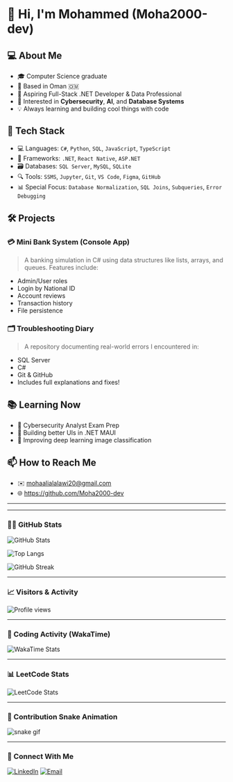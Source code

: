 # 👋 Hi, I'm Mohammed (Moha2000-dev)

## 💻 About Me
- 🎓 Computer Science graduate 
- 📍 Based in Oman 🇴🇲
- 💼 Aspiring Full-Stack .NET Developer & Data Professional
- 🔐 Interested in **Cybersecurity**, **AI**, and **Database Systems**
- 💡 Always learning and building cool things with code

## 🚀 Tech Stack
- 💻 Languages: `C#`, `Python`, `SQL`, `JavaScript`, `TypeScript`
- 🧱 Frameworks: `.NET`, `React Native`, `ASP.NET`
- 🗃️ Databases: `SQL Server`, `MySQL`, `SQLite`
- 🔍 Tools: `SSMS`, `Jupyter`, `Git`, `VS Code`, `Figma`, `GitHub`
- 📊 Special Focus: `Database Normalization`, `SQL Joins`, `Subqueries`, `Error Debugging`

## 🛠️ Projects
### 💳 Mini Bank System (Console App)
> A banking simulation in C# using data structures like lists, arrays, and queues. Features include:
- Admin/User roles
- Login by National ID
- Account reviews
- Transaction history
- File persistence

### 🗂️ Troubleshooting Diary
> A repository documenting real-world errors I encountered in:
- SQL Server
- C#
- Git & GitHub
- Includes full explanations and fixes!

## 📚 Learning Now
- 🔐 Cybersecurity Analyst Exam Prep
- 📱 Building better UIs in .NET MAUI
- 🤖 Improving deep learning image classification

## 📫 How to Reach Me
- ✉️ mohaalialalawi20@gmail.com
- 🌐 https://github.com/Moha2000-dev

---


---

### 🧑‍💻 GitHub Stats

![GitHub Stats](https://github-readme-stats.vercel.app/api?username=Moha2000-dev&show_icons=true&theme=tokyonight)

![Top Langs](https://github-readme-stats.vercel.app/api/top-langs/?username=Moha2000-dev&layout=compact)

![GitHub Streak](https://github-readme-streak-stats.herokuapp.com?user=Moha2000-dev&theme=tokyonight)

---

### 📈 Visitors & Activity

![Profile views](https://komarev.com/ghpvc/?username=Moha2000-dev&color=brightgreen)

---

### 🧠 Coding Activity (WakaTime)

<!-- Replace with your WakaTime username -->
![WakaTime Stats](https://github-readme-stats.vercel.app/api/wakatime?username=your_wakatime_username)

---

### 📊 LeetCode Stats

<!-- Make sure LeetCode username is correct -->
![LeetCode Stats](https://leetcard.jacoblin.cool/Moha2000-dev?theme=dark&font=Roboto&ext=heatmap)

---

### 🐍 Contribution Snake Animation

![snake gif](https://github.com/Moha2000-dev/Moha2000-dev/blob/output/github-contribution-grid-snake.gif)


---

### 🔗 Connect With Me

[![LinkedIn](https://img.shields.io/badge/LinkedIn-blue?style=flat&logo=linkedin&logoColor=white)](https://www.linkedin.com/in/YOUR-LINKEDIN)
[![Email](https://img.shields.io/badge/Email-mohaalialalawi20%40gmail.com-red)](mailto:mohaalialalawi20@gmail.com)
